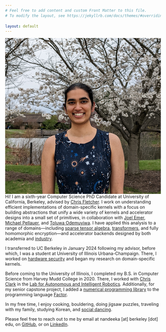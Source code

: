 ```yaml
---
# Feel free to add content and custom Front Matter to this file.
# To modify the layout, see https://jekyllrb.com/docs/themes/#overriding-theme-defaults

layout: default
---
```


<img class="profile-pic" align="right" src="./assets/profile.jpg">

Hi! I am a sixth-year Computer Science PhD Candidate at University of California,
Berkeley, advised by [Chris Fletcher](http://cwfletcher.github.io/). I work on
understanding efficient implementations of domain-specific kernels with a focus
on building abstractions that unify a wide variety of kernels and accelerator
designs into a small set of primitives, in collaboration with [Joel
Emer](http://people.csail.mit.edu/emer/), [Michael
Pellauer](https://dblp.org/pid/22/3969.html), and [Toluwa
Odemuyiwa](https://www.todemuyiwa.com/). I have applied this analysis to a
range of domains—including [sparse tensor
algebra](https://arxiv.org/abs/2304.07931),
[transformers](https://arxiv.org/abs/2406.10491), and fully homomorphic
encryption—and accelerator backends designed by both academia and
[industry](https://www.linkedin.com/posts/amazon-web-services_aws-ucberkeley-trainium-tuesday-activity-7322984830038700032-SOZ6).

I transferred to UC Berkeley in January 2024 following my advisor, before
which, I was a student at University of Illinois Urbana-Champaign.  There, I
worked on [hardware
security](https://dl.acm.org/doi/abs/10.1109/ISCA52012.2021.00035) and began my
research on domain-specific kernels.

Before coming to the University of Illinois, I completed my B.S. in Computer
Science from Harvey Mudd College in 2020. There, I worked with [Chris
Clark](https://www.lair.hmc.edu/chris-clark) in the [Lab for Autonomous and
Intelligent Robotics](https://www.lair.hmc.edu/). Additionally, for my senior
capstone project, I added a [numerical programming
library](https://factor.netlify.app/book/about/tensors/README.md) to the
programming language [Factor](https://factorcode.org/).

In my free time, I enjoy cooking, bouldering, doing jigsaw puzzles, traveling
with my family, studying Korean, and [social
dancing](https://www.wcia.com/ciliving-tv/get-dancing-with-illini-swing-society/).

Please feel free to reach out to me by email at nandeeka [at] berkeley [dot]
edu, on [GitHub](https://github.com/nandeeka), or on
[LinkedIn](https://www.linkedin.com/in/nandeeka-nayak/).


